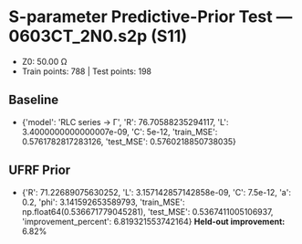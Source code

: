 # S-parameter Predictive-Prior Test — 0603CT_2N0.s2p (S11)
- Z0: 50.00 Ω
- Train points: 788  |  Test points: 198

## Baseline
- {'model': 'RLC series -> Γ', 'R': 76.70588235294117, 'L': 3.4000000000000007e-09, 'C': 5e-12, 'train_MSE': 0.5761782817283126, 'test_MSE': 0.5760218850738035}

## UFRF Prior
- {'R': 71.22689075630252, 'L': 3.157142857142858e-09, 'C': 7.5e-12, 'a': 0.2, 'phi': 3.141592653589793, 'train_MSE': np.float64(0.536671779045281), 'test_MSE': 0.5367411005106937, 'improvement_percent': 6.819321553742164}
**Held-out improvement:** 6.82%
